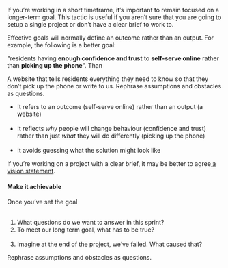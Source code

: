 If you’re working in a short timeframe, it’s important to remain focused on a longer-term goal. This tactic is useful if you aren’t sure that you are going to setup a single project or don’t have a clear brief to work to.

Effective goals will normally define an outcome rather than an output. For example, the following is a better goal:

"residents having <b>enough confidence and trust</b> to <b>self-serve online</b> rather than <b>picking up the phone</b>".
Than

A website that tells residents everything they need to know so that they don’t pick up the phone or write to us.
Rephrase assumptions and obstacles as questions.
<ul><li>It refers to an outcome (self-serve online) rather than an output (a website)</li> 
<li>It reflects <i>why </i>people will change behaviour (confidence and trust) rather than just <i>what </i>they will do differently (picking up the phone)</li> 
<li>It avoids guessing what the solution might look like</li></ul>

If you’re working on a project with a clear brief, it may be better to agree<a href='https://docs.google.com/document/d/1sJ7AEC23vXTMrUNZXCNV9NsiYhhRmG1KDEQWzF5W8nA/edit#heading=h.xk84ndmzzg82'> a vision statement</a>.
<h4>Make it achievable</h4>
Once you’ve set the goal
<ol>  <li>What questions do we want to answer in this sprint?</li>
<li>To meet our long term goal, what has to be true?</li> 
<li>Imagine at the end of the project, we’ve failed. What caused that?</li></ol>
Rephrase assumptions and obstacles as questions.
